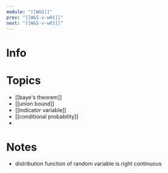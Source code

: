 ```yaml
---
module: "[[W&S]]"
prev: "[[W&S-v-w01]]"
next: "[[W&S-v-w03]]"
---
```



# Info


# Topics
- [[baye's theorem]]
- [[union bound]]
- [[indicator variable]]
- [[conditional probability]]
- 

# Notes
- distribution function of random variable is right continuous

